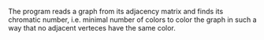 The program reads a graph from its adjacency matrix and finds its chromatic number, i.e. minimal number of colors to color the graph in such a way that no adjacent verteces have the same color.
